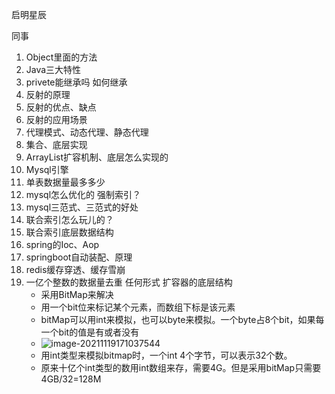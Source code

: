 启明星辰

同事

1. Object里面的方法
2. Java三大特性
3. privete能继承吗 如何继承
4. 反射的原理
5. 反射的优点、缺点
6. 反射的应用场景
7. 代理模式、动态代理、静态代理
8. 集合、底层实现
9. ArrayList扩容机制、底层怎么实现的
10. Mysql引擎
11. 单表数据量最多多少 
12. mysql怎么优化的  强制索引？
13. mysql三范式、三范式的好处
14. 联合索引怎么玩儿的？
15. 联合索引底层数据结构
16. spring的Ioc、Aop
17. springboot自动装配、原理
18. redis缓存穿透、缓存雪崩
19. 一亿个整数的数据量去重 任何形式  扩容器的底层结构
    - 采用BitMap来解决
    - 用一个bit位来标记某个元素，而数组下标是该元素
    - bitMap可以用int来模拟，也可以byte来模拟。一个byte占8个bit，如果每一个bit的值是有或者没有
    - ![image-20211119171037544](C:\Users\2521573\AppData\Roaming\Typora\typora-user-images\image-20211119171037544.png)
    - 用int类型来模拟bitmap时，一个int 4个字节，可以表示32个数。
    - 原来十亿个int类型的数用int数组来存，需要4G。但是采用bitMap只需要4GB/32=128M























